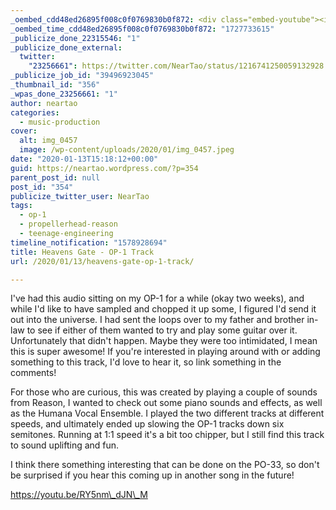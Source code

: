 ```yaml
---
_oembed_cdd48ed26895f008c0f0769830b0f872: <div class="embed-youtube"><iframe title="Heavens Gate" width="750" height="422" src="https://www.youtube.com/embed/RY5nm_dJN_M?feature=oembed" frameborder="0" allow="accelerometer; autoplay; clipboard-write; encrypted-media; gyroscope; picture-in-picture; web-share" referrerpolicy="strict-origin-when-cross-origin" allowfullscreen></iframe></div>
_oembed_time_cdd48ed26895f008c0f0769830b0f872: "1727733615"
_publicize_done_22315546: "1"
_publicize_done_external:
  twitter:
    "23256661": https://twitter.com/NearTao/status/1216741250059132928
_publicize_job_id: "39496923045"
_thumbnail_id: "356"
_wpas_done_23256661: "1"
author: neartao
categories:
  - music-production
cover:
  alt: img_0457
  image: /wp-content/uploads/2020/01/img_0457.jpeg
date: "2020-01-13T15:18:12+00:00"
guid: https://neartao.wordpress.com/?p=354
parent_post_id: null
post_id: "354"
publicize_twitter_user: NearTao
tags:
  - op-1
  - propellerhead-reason
  - teenage-engineering
timeline_notification: "1578928694"
title: Heavens Gate - OP-1 Track
url: /2020/01/13/heavens-gate-op-1-track/

---
```

I've had this audio sitting on my OP-1 for a while (okay two weeks), and while I'd like to have sampled and chopped it up some, I figured I'd send it out into the universe. I had sent the loops over to my father and brother in-law to see if either of them wanted to try and play some guitar over it. Unfortunately that didn't happen. Maybe they were too intimidated, I mean this is super awesome! If you're interested in playing around with or adding something to this track, I'd love to hear it, so link something in the comments!

For those who are curious, this was created by playing a couple of sounds from Reason, I wanted to check out some piano sounds and effects, as well as the Humana Vocal Ensemble. I played the two different tracks at different speeds, and ultimately ended up slowing the OP-1 tracks down six semitones. Running at 1:1 speed it's a bit too chipper, but I still find this track to sound uplifting and fun.

I think there something interesting that can be done on the PO-33, so don't be surprised if you hear this coming up in another song in the future!

https://youtu.be/RY5nm\_dJN\_M
